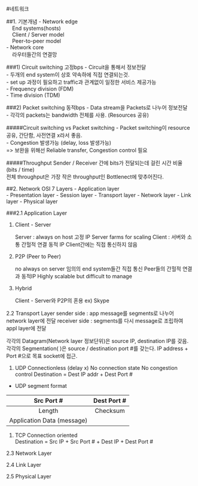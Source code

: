 #네트워크

##1. 기본개념
\- Network edge  
&nbsp;&nbsp;&nbsp;&nbsp;End systems(hosts)  
&nbsp;&nbsp;&nbsp;&nbsp;Client / Server model  
&nbsp;&nbsp;&nbsp;&nbsp;Peer-to-peer model  
\- Network core  
&nbsp;&nbsp;&nbsp;&nbsp;라우터들간의 연결망

###1) Circuit switching    고정bps
\- Circuit을 통해서 정보전달  
\- 두개의 end system이 상호 약속하에 직접 연결되는것.  
\- set up 과정이 필요하고 traffic과 관계없이 일정한 서비스 제공가능  
\- Frequency division (FDM)  
\- Time division (TDM)  

###2) Packet switching    동적bps
\- Data stream을 Packets로 나누어 정보전달  
\- 각각의 packets는 bandwidth 전체를 사용. (Resources 공유)  
       
#####Circuit switching vs Packet switching
\- Packet switching이 resource 공유, 간단함, 사전연결 x라서 좋음.  
\- Congestion 발생가능 (delay, loss 발생가능)    
    =>    보완을 위해선 Reliable transfer, Congestion control 필요    

#####Throughput
Sender / Receiver 간에 bits가 전달되는데 걸린 시간 비율 (bits / time)  
전체 throughput은 가장 작은 throughput인 Bottlenect에 맞추어진다.


##2. Network OSI 7 Layers
\- Application layer  
\- Presentation layer
\- Session layer
\- Transport layer
\- Network layer
\- Link layer
\- Physical layer

###2.1 Application Layer
1) Client - Server  

	Server : always on host
            고정 IP
            Server farms for scaling
    Client : 서버와 소통
            간헐적 연결
            동적 IP
            Client간에는 직접 통신하지 않음


2) P2P (Peer to Peer)

    no always on server
    임의의 end system들간 직접 통신
    Peer들의 간헐적 연결과 동적IP
    Highly scalable but difficult to manage

3) Hybrid  
    
    Client - Server와 P2P의 혼용
    ex) Skype

2.2 Transport Layer
sender side : app message를 segments로 나누어 network layer에 전달
receiver side : segments를 다시 message로 조립하여 appl layer에 전달

각각의 Datagram(Network layer 정보단위)은 source IP, destination IP를 갖음.
각각의 Segmentation( )은 source / destination port #를 갖는다.
IP address + Port #으로 목표 socket에 접근.  

1) UDP
    Connectionless    (delay x)
    No connection state
    No congestion control
    Destination = Dest IP addr + Dest Port #  

* UDP segment format

| Src Port # | Dest Port # |
|:---------:|:-----------:|
| Length     | Checksum  |
| Application Data (message)||


1) TCP
	Connection oriented  
	Destination = Src IP + Src Port # + Dest IP + Dest Port #  
        


2.3 Network Layer

2.4 Link Layer

2.5 Physical Layer














